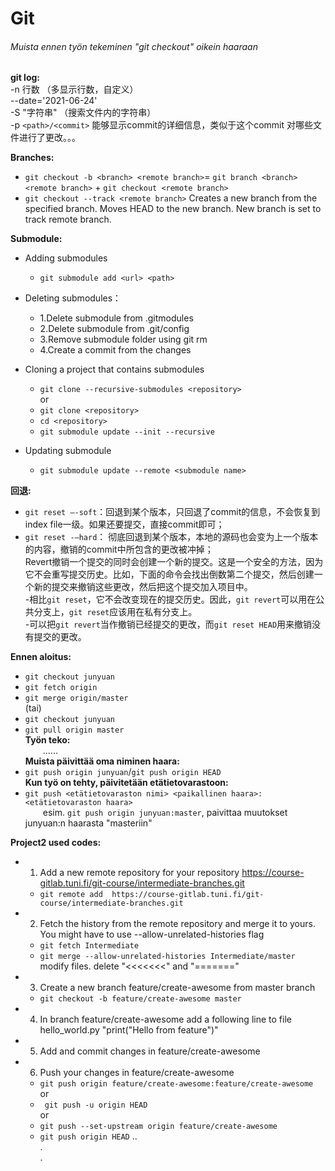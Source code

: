 # Git 
###### Muista ennen työn tekeminen "git checkout" oikein haaraan
**git log:**  
-n 行数 （多显示行数，自定义）   
--date='2021-06-24'  
-S "字符串" （搜索文件内的字符串）  
-p `<path>/<commit>` 能够显示commit的详细信息，类似于这个commit 对哪些文件进行了更改。。。  

**Branches:**  
* `git checkout -b <branch> <remote branch>`= `git branch <branch> <remote branch>` + `git checkout <remote branch>`  
* `git checkout --track <remote branch>` Creates a new branch from the specified branch. Moves HEAD to the new branch. New branch is set to track remote branch.  

**Submodule:**  
* Adding submodules  
  * `git submodule add <url> <path>`
* Deleting submodules：  
  * 1.Delete submodule from .gitmodules  
  * 2.Delete submodule from .git/config  
  * 3.Remove submodule folder using git rm  
  * 4.Create a commit from the changes  
  
* Cloning a project that contains submodules  
  * `git clone --recursive-submodules <repository>`  
    or 
  * `git clone <repository>`  
  * `cd <repository>` 
  * `git submodule update --init --recursive`  
  
* Updating submodule  
  * `git submodule update --remote <submodule name>`  
  
**回退:**  
* `git reset –-soft`：回退到某个版本，只回退了commit的信息，不会恢复到index file一级。如果还要提交，直接commit即可；   
* `git reset -–hard`：
彻底回退到某个版本，本地的源码也会变为上一个版本的内容，撤销的commit中所包含的更改被冲掉；   
Revert撤销一个提交的同时会创建一个新的提交。这是一个安全的方法，因为它不会重写提交历史。比如，下面的命令会找出倒数第二个提交，然后创建一个新的提交来撤销这些更改，然后把这个提交加入项目中。  
 -相比`git reset`，它不会改变现在的提交历史。因此，`git revert`可以用在公共分支上，`git reset`应该用在私有分支上。  
-可以把`git revert`当作撤销已经提交的更改，而`git reset HEAD`用来撤销没有提交的更改。  

**Ennen aloitus:**  
* `git checkout junyuan`  
* `git fetch origin`  
* `git merge origin/master`  
(tai)  
* `git checkout junyuan`  
* `git pull origin master`  
**Työn teko:**  
&emsp;&emsp;......  
**Muista päivittää oma niminen haara:**  
* `git push origin junyuan`/`git push origin HEAD`  
**Kun työ on tehty, päivitetään etätietovarastoon:**  
* `git push <etätietovaraston nimi> <paikallinen haara>:<etätietovaraston haara>`  
&emsp;&emsp;esim. `git push origin junyuan:master`, paivittaa muutokset junyuan:n haarasta "masteriin"
  
  
**Project2 used codes:**  
* 1. Add a new remote repository for your repository https://course-gitlab.tuni.fi/git-course/intermediate-branches.git  
  * `git remote add  https://course-gitlab.tuni.fi/git-course/intermediate-branches.git`  
* 2. Fetch the history from the remote repository and merge it to yours. You might have to use --allow-unrelated-histories flag  
  * `git fetch Intermediate`  
  * `git merge --allow-unrelated-histories Intermediate/master`  
modify files. delete "<<<<<<<" and "======="

* 3. Create a new branch feature/create-awesome from master branch  
  * `git checkout -b feature/create-awesome master`  
* 4. In branch feature/create-awesome add a following line to file hello_world.py    "print("Hello from feature")"  
* 5. Add and commit changes in feature/create-awesome  
* 6. Push your changes in feature/create-awesome  
  * `git push origin feature/create-awesome:feature/create-awesome`  
    or  
  * ` git push -u origin HEAD`  
    or  
  * `git push --set-upstream origin feature/create-awesome`  
  * `git push origin HEAD`
..  
.  
.  
